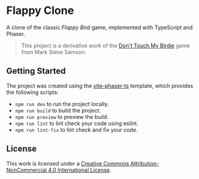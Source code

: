 # Flappy Clone

A clone of the classic _Flappy Bird_ game, implemented with TypeScript and Phaser.

> This project is a derivative work of the [Don't Touch My Birdie](https://github.com/marksteve/dtmb) game from Mark Steve Samson. 

## Getting Started

The project was created using the [vite-phaser-ts](https://github.com/iwantantra/vite-phaser-ts) template, which provides the following scripts:

* `npm run dev` to run the project locally.
* `npm run build` to build the project.
* `npm run preview` to preview the build.
* `npm run lint` to lint check your code using eslint.
* `npm run lint-fix` to lint check and fix your code.

## License

This work is licensed under a [Creative Commons Attribution-NonCommercial 4.0 International License](http://creativecommons.org/licenses/by-nc/4.0/).
